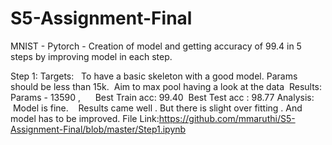 # S5-Assignment-Final

MNIST - Pytorch - Creation of model and getting accuracy of 99.4 in 5 steps by improving model in each step.

Step 1:
Targets:   To have a basic skeleton with a good model.
           Params should be less than 15k. 
           Aim to max pool having a look at the data 
Results:   Params - 13590 ,     
           Best Train acc: 99.40 
           Best Test acc : 98.77
Analysis:   Model is fine.   
            Results came well . 
            But there is slight over fitting . 
            And model has to be improved.
File Link:https://github.com/mmaruthi/S5-Assignment-Final/blob/master/Step1.ipynb
